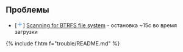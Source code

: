 ## Проблемы

- [![+](/i/pl.png)] [Scanning for BTRFS file system](scanning4btrfs) - остановка ~15с во время загрузки

{% include f.htm f="trouble/README.md" %}
